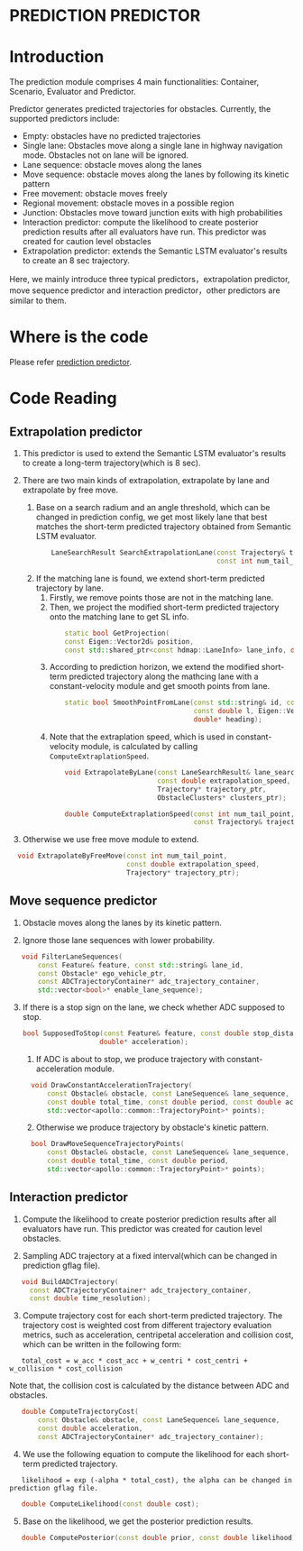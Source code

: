 # PREDICTION PREDICTOR

# Introduction

The prediction module comprises 4 main functionalities: Container, Scenario, Evaluator and Predictor. 

Predictor generates predicted trajectories for obstacles. Currently, the supported predictors include:

- Empty: obstacles have no predicted trajectories
- Single lane: Obstacles move along a single lane in highway navigation mode. Obstacles not on lane will be ignored.
- Lane sequence: obstacle moves along the lanes
- Move sequence: obstacle moves along the lanes by following its kinetic pattern
- Free movement: obstacle moves freely
- Regional movement: obstacle moves in a possible region
- Junction: Obstacles move toward junction exits with high probabilities
- Interaction predictor: compute the likelihood to create posterior prediction results after all evaluators have run. This predictor was created for caution level obstacles
- Extrapolation predictor: extends the Semantic LSTM evaluator's results to create an 8 sec trajectory.

Here, we mainly introduce three typical predictors，extrapolation predictor, move sequence predictor and interaction predictor，other predictors are similar to them.  

# Where is the code

Please refer [prediction predictor](../../modules/prediction/predictor).

# Code Reading

## Extrapolation predictor
1. This predictor is used to extend the Semantic LSTM evaluator's results to create a long-term trajectory(which is 8 sec).

2. There are two main kinds of extrapolation, extrapolate by lane and extrapolate by free move.
     1. Base on a search radium and an angle threshold, which can be changed in prediction config, we get most likely lane that best matches the short-term predicted trajectory obtained from Semantic LSTM evaluator.
     ```cpp
            LaneSearchResult SearchExtrapolationLane(const Trajectory& trajectory,
                                                     const int num_tail_point);
     ```
     2. If the matching lane is found, we extend short-term predicted trajectory by lane.
         1. Firstly, we remove points those are not in the matching lane.
         2. Then, we project the modified short-term predicted trajectory onto the matching lane to get SL info.
         ```cpp
                static bool GetProjection(
                const Eigen::Vector2d& position,
                const std::shared_ptr<const hdmap::LaneInfo> lane_info, double* s,double* l);
         ```
         3. According to prediction horizon, we extend the modified short-term predicted trajectory along the mathcing lane with a constant-velocity module and get smooth points from lane.
         ```cpp
                static bool SmoothPointFromLane(const std::string& id, const double s,
                                                const double l, Eigen::Vector2d* point,
                                                double* heading);
         ```
         4. Note that the extraplation speed, which is used in constant-velocity module, is calculated by calling ```ComputeExtraplationSpeed```.
         ```cpp 
                void ExtrapolateByLane(const LaneSearchResult& lane_search_result,
                                       const double extrapolation_speed,
                                       Trajectory* trajectory_ptr,
                                       ObstacleClusters* clusters_ptr);
         ```
         ```cpp 
                double ComputeExtraplationSpeed(const int num_tail_point,
                                                const Trajectory& trajectory);                    
         ```
3. Otherwise we use free move module to extend.
  ```cpp
    void ExtrapolateByFreeMove(const int num_tail_point,
                               const double extrapolation_speed,
                               Trajectory* trajectory_ptr);
  ```
## Move sequence predictor
1. Obstacle moves along the lanes by its kinetic pattern.

2. Ignore those lane sequences with lower probability.
 ```cpp  
    void FilterLaneSequences(
        const Feature& feature, const std::string& lane_id,
        const Obstacle* ego_vehicle_ptr,
        const ADCTrajectoryContainer* adc_trajectory_container,
        std::vector<bool>* enable_lane_sequence);  
 ```
3. If there is a stop sign on the lane, we check whether ADC supposed to stop.
     ```cpp
    bool SupposedToStop(const Feature& feature, const double stop_distance,
                        double* acceleration); 
     ```
     1. If ADC is about to stop, we produce trajectory with constant-acceleration module.
      ```cpp
        void DrawConstantAccelerationTrajectory(
            const Obstacle& obstacle, const LaneSequence& lane_sequence,
            const double total_time, const double period, const double acceleration,
            std::vector<apollo::common::TrajectoryPoint>* points);
      ```
     2. Otherwise we produce trajectory by obstacle's kinetic pattern.
      ```cpp
        bool DrawMoveSequenceTrajectoryPoints(
            const Obstacle& obstacle, const LaneSequence& lane_sequence,
            const double total_time, const double period,
            std::vector<apollo::common::TrajectoryPoint>* points);  
     ```
## Interaction predictor
1. Compute the likelihood to create posterior prediction results after all evaluators have run. This predictor was created for caution level obstacles.

2. Sampling ADC trajectory at a fixed interval(which can be changed in prediction gflag file).
 ```cpp
    void BuildADCTrajectory(
      const ADCTrajectoryContainer* adc_trajectory_container,
      const double time_resolution);
 ```
3. Compute trajectory cost for each short-term predicted trajectory. The trajectory cost is weighted cost from different trajectory evaluation metrics, such as acceleration, centripetal acceleration and collision cost, which can be written in the following form: 
 ```
    total_cost = w_acc * cost_acc + w_centri * cost_centri + w_collision * cost_collision
 ```
Note that, the collision cost is calculated by the distance between ADC and obstacles.
 ```cpp
    double ComputeTrajectoryCost(
        const Obstacle& obstacle, const LaneSequence& lane_sequence,
        const double acceleration,
        const ADCTrajectoryContainer* adc_trajectory_container);
 ```
4. We use the following equation to compute the likelihood for each short-term predicted trajectory.

 ```
    likelihood = exp (-alpha * total_cost), the alpha can be changed in prediction gflag file.
 ```
 ```cpp
    double ComputeLikelihood(const double cost);
 ```
5. Base on the likelihood, we get the posterior prediction results.
 ```cpp
    double ComputePosterior(const double prior, const double likelihood);
 ```

